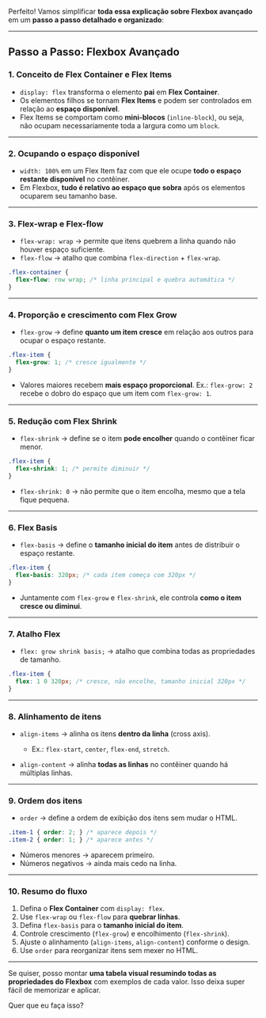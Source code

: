 Perfeito! Vamos simplificar **toda essa explicação sobre Flexbox avançado** em um **passo a passo detalhado e organizado**:

---

## **Passo a Passo: Flexbox Avançado**

### **1. Conceito de Flex Container e Flex Items**

* `display: flex` transforma o elemento **pai** em **Flex Container**.
* Os elementos filhos se tornam **Flex Items** e podem ser controlados em relação ao **espaço disponível**.
* Flex Items se comportam como **mini-blocos** (`inline-block`), ou seja, não ocupam necessariamente toda a largura como um `block`.

---

### **2. Ocupando o espaço disponível**

* `width: 100%` em um Flex Item faz com que ele ocupe **todo o espaço restante disponível** no contêiner.
* Em Flexbox, **tudo é relativo ao espaço que sobra** após os elementos ocuparem seu tamanho base.

---

### **3. Flex-wrap e Flex-flow**

* `flex-wrap: wrap` → permite que itens quebrem a linha quando não houver espaço suficiente.
* `flex-flow` → atalho que combina `flex-direction` + `flex-wrap`.

```css
.flex-container {
  flex-flow: row wrap; /* linha principal e quebra automática */
}
```

---

### **4. Proporção e crescimento com Flex Grow**

* `flex-grow` → define **quanto um item cresce** em relação aos outros para ocupar o espaço restante.

```css
.flex-item {
  flex-grow: 1; /* cresce igualmente */
}
```

* Valores maiores recebem **mais espaço proporcional**. Ex.: `flex-grow: 2` recebe o dobro do espaço que um item com `flex-grow: 1`.

---

### **5. Redução com Flex Shrink**

* `flex-shrink` → define se o item **pode encolher** quando o contêiner ficar menor.

```css
.flex-item {
  flex-shrink: 1; /* permite diminuir */
}
```

* `flex-shrink: 0` → não permite que o item encolha, mesmo que a tela fique pequena.

---

### **6. Flex Basis**

* `flex-basis` → define o **tamanho inicial do item** antes de distribuir o espaço restante.

```css
.flex-item {
  flex-basis: 320px; /* cada item começa com 320px */
}
```

* Juntamente com `flex-grow` e `flex-shrink`, ele controla **como o item cresce ou diminui**.

---

### **7. Atalho Flex**

* `flex: grow shrink basis;` → atalho que combina todas as propriedades de tamanho.

```css
.flex-item {
  flex: 1 0 320px; /* cresce, não encolhe, tamanho inicial 320px */
}
```

---

### **8. Alinhamento de itens**

* `align-items` → alinha os itens **dentro da linha** (cross axis).

  * Ex.: `flex-start`, `center`, `flex-end`, `stretch`.
* `align-content` → alinha **todas as linhas** no contêiner quando há múltiplas linhas.

---

### **9. Ordem dos itens**

* `order` → define a ordem de exibição dos itens sem mudar o HTML.

```css
.item-1 { order: 2; } /* aparece depois */
.item-2 { order: 1; } /* aparece antes */
```

* Números menores → aparecem primeiro.
* Números negativos → ainda mais cedo na linha.

---

### **10. Resumo do fluxo**

1. Defina o **Flex Container** com `display: flex`.
2. Use `flex-wrap` ou `flex-flow` para **quebrar linhas**.
3. Defina `flex-basis` para o **tamanho inicial do item**.
4. Controle crescimento (`flex-grow`) e encolhimento (`flex-shrink`).
5. Ajuste o alinhamento (`align-items`, `align-content`) conforme o design.
6. Use `order` para reorganizar itens sem mexer no HTML.

---

Se quiser, posso montar **uma tabela visual resumindo todas as propriedades do Flexbox** com exemplos de cada valor. Isso deixa super fácil de memorizar e aplicar.

Quer que eu faça isso?
